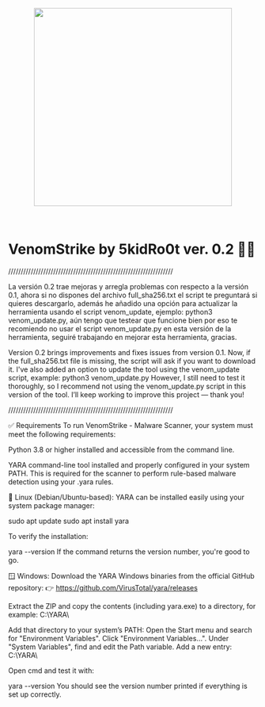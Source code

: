 <p align="center">
  <img src="https://media.giphy.com/media/YRDuN32tiOevbMTNMK/giphy.gif?cid=ecf05e479otb19ifyhrsabvn4sfkl9m6g8jjdgto7vdz2zmj&ep=v1_stickers_search&rid=giphy.gif&ct=s" width="400" />
</p>

<br>

# VenomStrike by 5kidRo0t ver. 0.2 🏴‍☠️

//////////////////////////////////////////////////////////////////

La versión 0.2 trae mejoras y arregla problemas con respecto a la versión 0.1, ahora si no dispones del archivo full_sha256.txt el script te preguntará
si quieres descargarlo, además he añadido una opción para actualizar la herramienta usando el script venom_update, ejemplo: python3 venom_update.py,
aún tengo que testear que funcione bien por eso te recomiendo no usar el script venom_update.py en esta versión de la herramienta, seguiré trabajando en mejorar
esta herramienta, gracias.

Version 0.2 brings improvements and fixes issues from version 0.1.
Now, if the full_sha256.txt file is missing, the script will ask if you want to download it.
I've also added an option to update the tool using the venom_update script, example: python3 venom_update.py
However, I still need to test it thoroughly, so I recommend not using the venom_update.py script in this version of the tool.
I’ll keep working to improve this project — thank you!

//////////////////////////////////////////////////////////////////


✅ Requirements
To run VenomStrike - Malware Scanner, your system must meet the following requirements:

Python 3.8 or higher installed and accessible from the command line.

YARA command-line tool installed and properly configured in your system PATH. This is required for the scanner to perform rule-based malware detection using your .yara rules.

🐧 Linux (Debian/Ubuntu-based):
YARA can be installed easily using your system package manager:

sudo apt update
sudo apt install yara

To verify the installation:

yara --version
If the command returns the version number, you're good to go.

🪟 Windows:
Download the YARA Windows binaries from the official GitHub repository:
👉 https://github.com/VirusTotal/yara/releases

Extract the ZIP and copy the contents (including yara.exe) to a directory, for example:
C:\YARA\

Add that directory to your system’s PATH:
Open the Start menu and search for "Environment Variables".
Click "Environment Variables…".
Under "System Variables", find and edit the Path variable.
Add a new entry: C:\YARA\

Open cmd and test it with:

yara --version
You should see the version number printed if everything is set up correctly.
